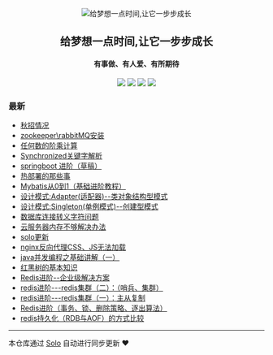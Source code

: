 <p align="center"><img alt="给梦想一点时间,让它一步步成长" src="https://b3logfile.com/avatar/1588874010907_1591960013221.jpeg"></p><h2 align="center">
给梦想一点时间,让它一步步成长
</h2>

<h4 align="center">有事做、有人爱、有所期待</h4>
<p align="center"><a title="给梦想一点时间,让它一步步成长" target="_blank" href="https://github.com/sirwsl/solo-blog"><img src="https://img.shields.io/github/last-commit/sirwsl/solo-blog.svg?style=flat-square&color=FF9900"></a>
<a title="GitHub repo size in bytes" target="_blank" href="https://github.com/sirwsl/solo-blog"><img src="https://img.shields.io/github/repo-size/sirwsl/solo-blog.svg?style=flat-square"></a>
<a title="Solo Version" target="_blank" href="https://github.com/88250/solo/releases"><img src="https://img.shields.io/badge/solo-4.3.1-f1e05a.svg?style=flat-square&color=blueviolet"></a>
<a title="Hits" target="_blank" href="https://github.com/88250/hits"><img src="https://hits.b3log.org/sirwsl/solo-blog.svg"></a></p>

### 最新

* [秋招情况](https://www.wslhome.top/articles/2020/08/26/1598452585984.html)
* [zookeeper\rabbitMQ安装](https://www.wslhome.top/articles/2020/08/05/1596595872827.html)
* [任何数的阶乘计算](https://www.wslhome.top/articles/2020/08/03/1596468432750.html)
* [Synchronized关键字解析](https://www.wslhome.top/articles/2020/08/03/1596450548212.html)
* [springboot 进阶（草稿）](https://www.wslhome.top/articles/2020/08/02/1596371777184.html)
* [热部署的那些事](https://www.wslhome.top/articles/2020/08/01/1596266112263.html)
* [Mybatis从0到1（基础进阶教程）](https://www.wslhome.top/articles/2020/07/30/1596090643255.html)
* [设计模式:Adapter(适配器)--类对象结构型模式](https://www.wslhome.top/articles/2020/07/29/1596016678167.html)
* [设计模式:Singleton(单例模式)--创建型模式](https://www.wslhome.top/articles/2020/07/28/1595927146159.html)
* [数据库连接转义字符问题](https://www.wslhome.top/articles/2020/07/28/1595866427122.html)
* [云服务器内存不够解决办法](https://www.wslhome.top/articles/2020/07/20/1595254904833.html)
* [solo更新](https://www.wslhome.top/articles/2020/07/08/1594191278868.html)
* [nginx反向代理CSS、JS无法加载](https://www.wslhome.top/articles/2020/07/08/1594190828699.html)
* [java并发编程之基础讲解（一）](https://www.wslhome.top/articles/2020/07/01/1593592456396.html)
* [红黑树的基本知识](https://www.wslhome.top/articles/2020/06/29/1593441350616.html)
* [Redis进阶--企业级解决方案](https://www.wslhome.top/articles/2020/06/24/1592967731619.html)
* [redis进阶---redis集群（二）：（哨兵、集群）](https://www.wslhome.top/articles/2020/06/22/1592827882457.html)
* [redis进阶---redis集群（一）：主从复制](https://www.wslhome.top/articles/2020/06/20/1592648158747.html)
* [Redis进阶（事务、锁、删除策略、逐出算法）](https://www.wslhome.top/articles/2020/06/17/1592377207134.html)
* [redis持久化（RDB与AOF）的方式比较](https://www.wslhome.top/articles/2020/06/16/1592312734423.html)



---

本仓库通过 [Solo](https://github.com/88250/solo) 自动进行同步更新 ❤️ 